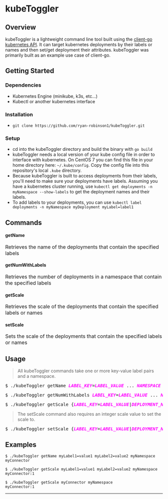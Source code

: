 
# kubeToggler
## Overview
kubeToggler is a lightweight command line tool built using the [client-go kubernetes API](https://pkg.go.dev/k8s.io/client-go). It can target kubernetes deployments by their labels or names and then set/get deployment their attributes. kubeToggler was primarily built as an example use case of client-go.
## Getting Started
### Dependencies
* Kubernetes Engine (minikube, k3s, etc...)
* Kubectl or another kubernetes interface
### Installation
* ``git clone https://github.com/ryan-robinson1/kubeToggler.git ``
### Setup
* cd into the kubeToggler directory and build the binary with ``go build``
* kubeToggler needs a local version of your kube config file in order to interface with kubernetes. On CentOS 7 you can find this file in your home directory here: ``~/.kube/config``. Copy the config file into this repository's local ``.kube`` directory.
* Because kubeToggler is built to access deployments from their labels, you'll need to make sure your deployments have labels. Assuming you have a kubernetes cluster running, use ``kubectl get deployments -n myNamespace --show-labels`` to get the deployment names and their labels. 
* To add labels to your deployments, you can use ``kubectl label deployments -n myNamespace myDeployment myLabel=label1``

## Commands
#### getName 
 <font size="3">Retrieves the name of the deployments that contain the specified labels</font> 

#### getNumWithLabels
 <font size="3">Retrieves the number of deployments in a namespace that contain the specified labels </font> 

 #### getScale
 <font size="3">Retrieves the scale of the deployments that contain the specified labels or names</font>  

#### setScale
 <font size="3">Sets the scale of the deployments that contain the specified labels or names</font> 

## Usage
>All kubeToggler commands take one or more  key-value label pairs and a namespace.
<pre>$ ./kubeToggler getName <span style="color:magenta"><i><b>LABEL_KEY</b></i></span>=<span style="color:magenta"><i><b>LABEL_VALUE</b></i></span> ... <span style="color:magenta"><i><b>NAMESPACE</b></i></span> </pre>

<pre>$ ./kubeToggler getNumWithLabels <span style="color:magenta"><i><b>LABEL_KEY</b></i></span>=<span style="color:magenta"><i><b>LABEL_VALUE</b></i></span> ... <span style="color:magenta"><i><b>NAMESPACE</b></i></span> </pre>
<pre>$ ./kubeToggler getScale {<span style="color:magenta"><i><b>LABEL_KEY</b></i></span>=<span style="color:magenta"><i><b>LABEL_VALUE</b></i></span>|<span style="color:magenta"><i><b>DEPLOYMENT_NAME</b></i></span>} ... <span style="color:magenta"><i><b>NAMESPACE</b></i></span> </pre>
>The setScale command also requires an integer scale value to set the scale to.
<pre>$ ./kubeToggler setScale {<span style="color:magenta"><i><b>LABEL_KEY</b></i></span>=<span style="color:magenta"><i><b>LABEL_VALUE</b></i></span>|<span style="color:magenta"><i><b>DEPLOYMENT_NAME</b></i></span>} ... <span style="color:magenta"><i><b>SCALE_VALUE NAMESPACE</b></i></span> </pre>

## Examples
    $ ./kubeToggler getName myLabel1=value1 myLabel2=value2 myNamespace
    myConnector
    
    $ ./kubeToggler getScale myLabel1=value1 myLabel2=value2 myNamespace
    myConnector:1
    
    $ ./kubeToggler getScale myConnector myNamespace
    myConnector:1
 


---
